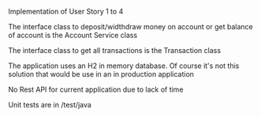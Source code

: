 Implementation of User Story 1 to 4

The interface class to deposit/widthdraw money on account or get balance of account
is the Account Service class

The interface class to get all transactions is the Transaction class

The application uses an H2 in memory database. Of course it's not this solution that
would be use in an in production application

No Rest API for current application due to lack of time

Unit tests are in /test/java

